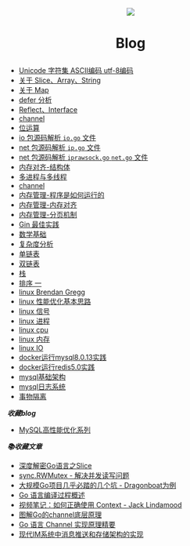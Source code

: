 <p align='center'>
<img src='https://github.com/w1991668899/blog/blob/master/image/index.jpeg'>
</p>

#  <p align='center'> Blog </p>

- [Unicode 字符集 ASCII编码 utf-8编码](https://github.com/w1991668899/blog/blob/master/go/unicode.md)
- [关于 Slice、Array、String](https://github.com/w1991668899/blog/blob/master/go/%E5%88%87%E7%89%87%E4%B8%8E%E6%95%B0%E7%BB%84.md)
- [关于 Map](https://github.com/w1991668899/blog/blob/master/go/map.md)
- [defer 分析](https://github.com/w1991668899/blog/blob/master/go/defer.md)
- [Reflect、Interface](https://github.com/w1991668899/blog/blob/master/go/reflect_interface.md)
- [channel](https://github.com/w1991668899/blog/blob/master/go/concurrent/channel.md)
- [位运算](https://github.com/w1991668899/blog/blob/master/go/%E4%BD%8D%E8%BF%90%E7%AE%97.md)
- [io 包源码解析 `io.go` 文件](https://github.com/w1991668899/blog/blob/master/go/io/io.md)
- [net 包源码解析 `ip.go` 文件](https://github.com/w1991668899/blog/blob/master/go/net/net_ip.md)
- [net 包源码解析 `iprawsock.go` `net.go` 文件](https://github.com/w1991668899/blog/blob/master/go/net/net_iprawsock.md)
- [内存对齐-结构体](https://www.jianshu.com/p/a0c5315400a7)
- [多进程与多线程](https://github.com/w1991668899/blog/blob/master/go/concurrent/%E5%A4%9A%E8%BF%9B%E7%A8%8B%E4%B8%8E%E5%A4%9A%E7%BA%BF%E7%A8%8B.md)
- [channel](https://github.com/w1991668899/blog/blob/master/go/concurrent/channel.md)
- [内存管理-程序是如何运行的](https://www.jianshu.com/p/f42ad2f9af73)
- [内存管理-内存对齐](https://www.jianshu.com/p/be89357ab475)
- [内存管理-分页机制](https://www.jianshu.com/p/f9e362e64ef9)
- [Gin 最佳实践](https://github.com/w1991668899/gin_example/blob/master/README.md)
- [数学基础](https://github.com/w1991668899/blog/blob/master/structuresandalgorithms/%E6%95%B0%E5%AD%A6%E5%9F%BA%E7%A1%80.md)
- [复杂度分析](https://www.jianshu.com/p/444c65ebb416)
- [单链表](https://github.com/w1991668899/blog/blob/master/go/structures_algorithms/single_link.md)
- [双链表](https://github.com/w1991668899/blog/blob/master/go/structures_algorithms/double_link.md)
- [栈](https://github.com/w1991668899/blog/blob/master/go/structures_algorithms/stack.md)
- [排序 一](https://github.com/w1991668899/blog/blob/master/go/structures_algorithms/%E6%8E%92%E5%BA%8F%20%E4%B8%80.md)
- [linux Brendan Gregg](http://www.brendangregg.com/Perf/linux_perf_tools_full.png)
- [linux 性能优化基本思路](https://github.com/w1991668899/blog/blob/master/linux/linux%E6%80%A7%E8%83%BD%E4%BC%98%E5%8C%96%E5%9F%BA%E6%9C%AC%E6%80%9D%E8%B7%AF.md)
- [linux 信号](https://github.com/w1991668899/blog/blob/master/linux/%E4%BF%A1%E5%8F%B7.md)
- [linux 进程]()
- [linux cpu]()
- [linux 内存]()
- [linux IO]()
- [docker运行mysql8.0.13实践](https://www.jianshu.com/p/49f7e46cf4c6)
- [docker运行redis5.0实践](https://www.jianshu.com/p/cb3f94b263da)
- [mysql基础架构](https://github.com/w1991668899/blog/blob/master/mysql/mysql%E5%9F%BA%E7%A1%80%E6%9E%B6%E6%9E%84.md)
- [mysql日志系统](https://github.com/w1991668899/blog/blob/master/mysql/mysql%E6%97%A5%E5%BF%97%E7%B3%BB%E7%BB%9F.md)
- [事物隔离](https://github.com/w1991668899/blog/blob/master/mysql/%E4%BA%8B%E7%89%A9%E9%9A%94%E7%A6%BB.md)


**_收藏blog_**
- [MySQL高性能优化系列](https://www.cnblogs.com/huchong/tag/MySQL%E9%AB%98%E6%80%A7%E8%83%BD%E4%BC%98%E5%8C%96%E7%B3%BB%E5%88%97/)


**_📚收藏文章_**
- [深度解密Go语言之Slice](https://mp.weixin.qq.com/s/wwUFmdLTJ2xuaN8OJrUtAw)
- [sync.RWMutex - 解决并发读写问题](https://mp.weixin.qq.com/s/kQEHt37Tr7x5CIfre9-Jbw)
- [大规模Go项目几乎必踏的几个坑 - Dragonboat为例](https://zhuanlan.zhihu.com/p/53284649?utm_source=wechat_session&utm_medium=social&utm_oi=35700095320064&wechatShare=1&s_r=0&from=timeline&isappinstalled=0)
- [Go 语言编译过程概述](https://www.jianshu.com/p/2373ec6f0afc?utm_campaign=hugo&utm_medium=reader_share&utm_content=note&utm_source=weixin-timeline&from=timeline)
- [视频笔记：如何正确使用 Context - Jack Lindamood](https://blog.lab99.org/post/golang-2017-10-27-video-how-to-correctly-use-package-context.html)
- [图解Go的channel底层原理](https://mp.weixin.qq.com/s?__biz=MzUzMjk0ODI0OA==&mid=2247483766&idx=1&sn=eb605a64bed0b2066a12083f26fb04b6&chksm=faaa3501cdddbc177121ba14a6604743d5ea881ca8299d5609ac8eb9b6eca4f2a142ad5aabfd&mpshare=1&scene=23&srcid=#rd)
- [Go 语言 Channel 实现原理精要](https://studygolang.com/articles/19415)
- [现代IM系统中消息推送和存储架构的实现](https://yq.aliyun.com/articles/253242)








